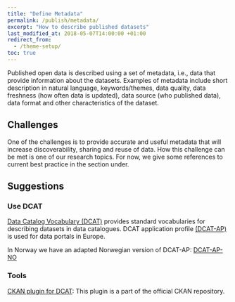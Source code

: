 ```yaml
---
title: "Define Metadata"
permalink: /publish/metadata/
excerpt: "How to describe published datasets"
last_modified_at: 2018-05-07T14:00:00 +01:00
redirect_from:
  - /theme-setup/
toc: true
---
```


Published open data is described using a set of metadata, i.e., data that provide information about the datasets. Examples of metadata include short description in natural language, keywords/themes, data quality, data freshness (how often data is updated), data source (who published data), data format and other characteristics of the dataset.  


## Challenges 

One of the challenges is to provide accurate and useful metadata that will increase discoverability, sharing and reuse of data. How this challenge can be met is one of our research topics. For now, we give some references to current best practice in the section under.

## Suggestions

### Use DCAT

[Data Catalog Vocabulary (DCAT)](https://www.w3.org/TR/vocab-dcat/) provides standard vocabularies for describing datasets in data catalogues. DCAT application profile [(DCAT-AP)](https://joinup.ec.europa.eu/release/dcat-ap-v11) is used for data portals in Europe. 

In Norway we have an adapted Norwegian version of DCAT-AP: [DCAT-AP-NO](https://doc.difi.no/dcat-ap-no/)

### Tools

[CKAN plugin for DCAT](https://github.com/ckan/ckanext-dcat): This plugin is a part of the official CKAN repository.
 
